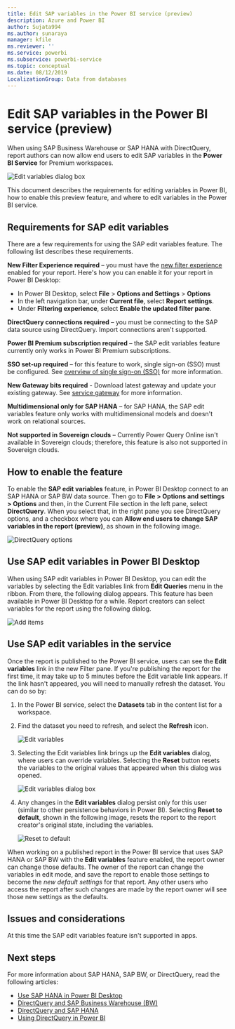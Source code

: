 ```yaml
---
title: Edit SAP variables in the Power BI service (preview)
description: Azure and Power BI
author: Sujata994
ms.author: sunaraya
manager: kfile
ms.reviewer: ''
ms.service: powerbi
ms.subservice: powerbi-service
ms.topic: conceptual
ms.date: 08/12/2019
LocalizationGroup: Data from databases
---
```


# Edit SAP variables in the Power BI service (preview)

When using SAP Business Warehouse or SAP HANA with DirectQuery, report authors can now allow end users to edit SAP variables in the **Power BI Service** for Premium workspaces.

![Edit variables dialog box](media/service-edit-sap-variables/sap-edit-variables-dialog.png)

This document describes the requirements for editing variables in Power BI, how to enable this preview feature, and where to edit variables in the Power BI service.

## Requirements for SAP edit variables

There are a few requirements for using the SAP edit variables feature. The following list describes these requirements.

**New Filter Experience required** – you must have the [new filter experience](power-bi-report-filter.md) enabled for your report. Here's how you can enable it for your report in Power BI Desktop:
- In Power BI Desktop, select **File** > **Options and Settings** > **Options**
- In the left navigation bar, under **Current file**, select **Report settings**.
- Under **Filtering experience**, select **Enable the updated filter pane**.

**DirectQuery connections required** – you must be connecting to the SAP data source using DirectQuery. Import connections aren't supported.

**Power BI Premium subscription required** – the SAP edit variables feature currently only works in Power BI Premium subscriptions.

**SSO set-up required** – for this feature to work, single sign-on (SSO) must be configured. See [overview of single sign-on (SSO)](service-gateway-sso-overview.md) for more information.

**New Gateway bits required** - Download latest gateway and update your existing gateway. See [service gateway](service-gateway-onprem.md) for more information.

**Multidimensional only for SAP HANA** – for SAP HANA, the SAP edit variables feature only works with multidimensional models and doesn't work on relational sources.

**Not supported in Sovereign clouds** – Currently Power Query Online isn't available in Sovereign clouds; therefore, this feature is also not supported in Sovereign clouds.

## How to enable the feature

To enable the **SAP edit variables** feature, in Power BI Desktop connect to an SAP HANA or SAP BW data source. Then go to **File > Options and settings > Options** and then, in the Current File section in the left pane, select **DirectQuery**. When you select that, in the right pane you see DirectQuery options, and a checkbox where you can **Allow end users to change SAP variables in the report (preview)**, as shown in the following image.

![DirectQuery options](media/service-edit-sap-variables/sap-preview-setting-in-desktop.png)

## Use SAP edit variables in Power BI Desktop

When using SAP edit variables in Power BI Desktop, you can edit the variables by selecting the Edit variables link from **Edit Queries** menu in the ribbon. From there, the following dialog appears. This feature has been available in Power BI Desktop for a while. Report creators can select variables for the report using the following dialog.

![Add items](media/service-edit-sap-variables/sap-variables-add-items.png)

## Use SAP edit variables in the service

Once the report is published to the Power BI service, users can see the **Edit variables** link in the new Filter pane. If you're publishing the report for the first time, it may take up to 5 minutes before the Edit variable link appears. If the link hasn't appeared, you will need to manually refresh the dataset.
You can do so by:

1. In the Power BI service, select the **Datasets** tab in the content list for a workspace.

2. Find the dataset you need to refresh, and select the **Refresh** icon.

    ![Edit variables](media/service-edit-sap-variables/sap-edit-variables-link.png)

3. Selecting the Edit variables link brings up the **Edit variables** dialog, where users can override variables. Selecting the **Reset** button resets the variables to the original values that appeared when this dialog was opened.

    ![Edit variables dialog box](media/service-edit-sap-variables/sap-edit-variables-dialog.png)

4. Any changes in the **Edit variables** dialog persist only for this user (similar to other persistence behaviors in Power BI). Selecting **Reset to default**, shown in the following image, resets the report to the report creator's original state, including the variables.

    ![Reset to default](media/service-edit-sap-variables/reset-to-default.png)

When working on a published report in the Power BI service that uses SAP HANA or SAP BW with the **Edit variables** feature enabled, the report owner can change those defaults. The owner of the report can change the variables in edit mode, and save the report to enable those settings to become the *new default settings* for that report. Any other users who access the report after such changes are made by the report owner will see those new settings as the defaults.

## Issues and considerations

At this time the SAP edit variables feature isn't supported in apps.

## Next steps

For more information about SAP HANA, SAP BW, or DirectQuery, read the following articles:

- [Use SAP HANA in Power BI Desktop](desktop-sap-hana.md)
- [DirectQuery and SAP Business Warehouse (BW)](desktop-directquery-sap-bw.md)
- [DirectQuery and SAP HANA](desktop-directquery-sap-hana.md)
- [Using DirectQuery in Power BI](desktop-directquery-about.md)
